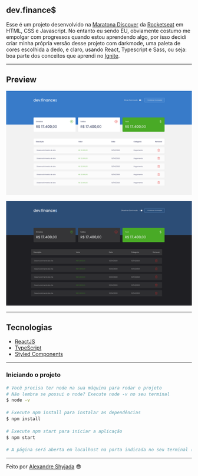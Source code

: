 ## dev.finance$

Esse é um projeto desenvolvido na [Maratona Discover](https://rocketseat.com.br/discover) da [Rocketseat](https://rocketseat.com.br/) em HTML, CSS e Javascript. No entanto eu sendo EU, obviamente costumo me empolgar com progressos quando estou aprendendo algo, por isso decidi criar minha própria versão desse projeto com darkmode, uma paleta de cores escolhida a dedo, e claro, usando React, Typescript e Sass, ou seja: boa parte dos conceitos que aprendi no [Ignite](https://rocketseat.com.br/ignite).

---

## Preview

<p align="center"> <img src="/project/public/preview.png" alt="preview"> </p>
<p align="center"> <img src="/project/public/preview2.png" alt="preview2"> </p>

---

## Tecnologias

- [ReactJS](https://reactjs.org/)
- [TypeScript](https://www.typescriptlang.org/)
- [Styled Components](https://styled-components.com/)

---

### **Iniciando o projeto**

```bash
# Você precisa ter node na sua máquina para rodar o projeto
# Não lembra se possui o node? Execute node -v no seu terminal
$ node -v

# Execute npm install para instalar as dependências
$ npm install

# Execute npm start para iniciar a aplicação 
$ npm start

# A página será aberta em localhost na porta indicada no seu terminal (:

```

---

Feito por [Alexandre Shyjada](https://www.alexshyjada.com/) 😎
